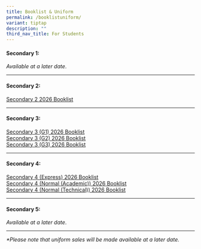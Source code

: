 ```yaml
---
title: Booklist & Uniform
permalink: /booklistuniform/
variant: tiptap
description: ""
third_nav_title: For Students
---
```

<h4>Secondary 1:</h4>
<p><em>Available at a later date</em>.</p>
<hr>
<h4>Secondary 2:</h4>
<p><a href="/files/2025/Booklist 2026/CCSS_Sec_2_v1.pdf" rel="noopener nofollow" target="_blank">Secondary 2 2026 Booklist</a>
</p>
<hr>
<h4>Secondary 3:</h4>
<p><a href="/files/2025/Booklist 2026/CCSS_Sec_3_G1_v1.pdf" rel="noopener nofollow" target="_blank">Secondary 3 (G1) 2026 Booklist</a>
<br><a href="/files/2025/Booklist 2026/CCSS_Sec_3_G2_v1.pdf" rel="noopener nofollow" target="_blank">Secondary 3 (G2) 2026 Booklist</a>
<br><a href="/files/2025/Booklist 2026/CCSS_Sec_3_G3_v1.pdf" rel="noopener nofollow" target="_blank">Secondary 3 (G3) 2026 Booklist</a>
</p>
<hr>
<h4>Secondary 4:</h4>
<p><a href="/files/2025/Booklist 2026/CCSS_Sec_4E_v1.pdf" rel="noopener nofollow" target="_blank">Secondary 4 (Express) 2026 Booklist</a>
<br><a href="/files/2025/Booklist 2026/CCSS_Sec_4NA_v1.pdf" rel="noopener nofollow" target="_blank">Secondary 4 (Normal (Academic)) 2026 Booklist</a>
<br><a href="/files/2025/Booklist 2026/CCSS_Sec_4NT_v1.pdf" rel="noopener nofollow" target="_blank">Secondary 4 (Normal (Technical)) 2026 Booklist</a>
</p>
<hr>
<h4>Secondary 5:</h4>
<p><em>Available at a later date</em>.</p>
<hr>
<p><em>*Please note that uniform sales will be made available at a later date.</em>
<br>
</p>
<p></p>